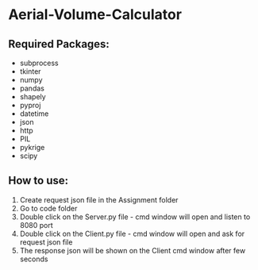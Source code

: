 # Aerial-Volume-Calculator
## Required Packages:

* subprocess
* tkinter
* numpy
* pandas
* shapely
* pyproj
* datetime
* json
* http
* PIL
* pykrige
* scipy

## How to use:

1. Create request json file in the Assignment folder
2. Go to code folder
3. Double click on the Server.py file - cmd window will open and listen to 8080 port
4. Double click on the Client.py file - cmd window will open and ask for request json file
5. The response json will be shown on the Client cmd window after few seconds
